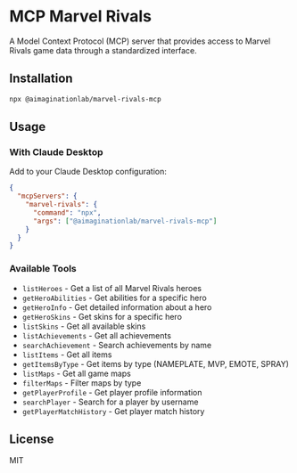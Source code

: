 # MCP Marvel Rivals

A Model Context Protocol (MCP) server that provides access to Marvel Rivals game data through a standardized interface.

## Installation

```bash
npx @aimaginationlab/marvel-rivals-mcp
```

## Usage

### With Claude Desktop

Add to your Claude Desktop configuration:

```json
{
  "mcpServers": {
    "marvel-rivals": {
      "command": "npx",
      "args": ["@aimaginationlab/marvel-rivals-mcp"]
    }
  }
}
```

### Available Tools

- `listHeroes` - Get a list of all Marvel Rivals heroes
- `getHeroAbilities` - Get abilities for a specific hero
- `getHeroInfo` - Get detailed information about a hero
- `getHeroSkins` - Get skins for a specific hero
- `listSkins` - Get all available skins
- `listAchievements` - Get all achievements
- `searchAchievement` - Search achievements by name
- `listItems` - Get all items
- `getItemsByType` - Get items by type (NAMEPLATE, MVP, EMOTE, SPRAY)
- `listMaps` - Get all game maps
- `filterMaps` - Filter maps by type
- `getPlayerProfile` - Get player profile information
- `searchPlayer` - Search for a player by username
- `getPlayerMatchHistory` - Get player match history

## License

MIT
